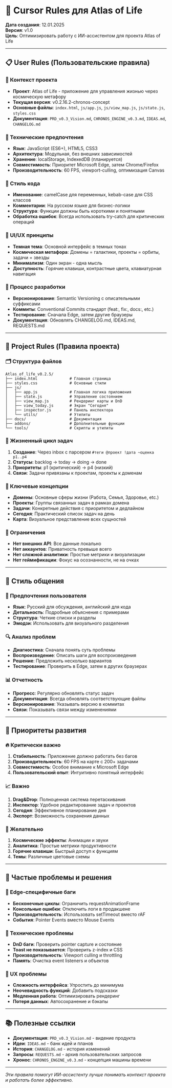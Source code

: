 # 🤖 Cursor Rules для Atlas of Life

**Дата создания**: 12.01.2025  
**Версия**: v1.0  
**Цель**: Оптимизировать работу с ИИ-ассистентом для проекта Atlas of Life

---

## 📋 User Rules (Пользовательские правила)

### 🎯 Контекст проекта
- **Проект**: Atlas of Life - приложение для управления жизнью через космическую метафору
- **Текущая версия**: v0.2.16.2-chronos-concept
- **Основные файлы**: `index.html`, `js/app.js`, `js/view_map.js`, `js/state.js`, `styles.css`
- **Документация**: `PRD_v0.3_Vision.md`, `CHRONOS_ENGINE_v0.3.md`, `IDEAS.md`, `CHANGELOG.md`

### 🔧 Технические предпочтения
- **Язык**: JavaScript (ES6+), HTML5, CSS3
- **Архитектура**: Модульная, без внешних зависимостей
- **Хранение**: localStorage, IndexedDB (планируется)
- **Совместимость**: Приоритет Microsoft Edge, затем Chrome/Firefox
- **Производительность**: 60 FPS, viewport-culling, оптимизация Canvas

### 📝 Стиль кода
- **Именование**: camelCase для переменных, kebab-case для CSS классов
- **Комментарии**: На русском языке для бизнес-логики
- **Структура**: Функции должны быть короткими и понятными
- **Обработка ошибок**: Всегда использовать try-catch для критических операций

### 🎨 UI/UX принципы
- **Темная тема**: Основной интерфейс в темных тонах
- **Космическая метафора**: Домены = галактики, проекты = орбиты, задачи = звезды
- **Минимализм**: Один экран - одна мысль
- **Доступность**: Горячие клавиши, контрастные цвета, клавиатурная навигация

### 🚀 Процесс разработки
- **Версионирование**: Semantic Versioning с описательными суффиксами
- **Коммиты**: Conventional Commits стандарт (feat:, fix:, docs:, etc.)
- **Тестирование**: Сначала Edge, затем другие браузеры
- **Документация**: Обновлять CHANGELOG.md, IDEAS.md, REQUESTS.md

---

## 📁 Project Rules (Правила проекта)

### 🗂️ Структура файлов
```
Atlas_of_life_v0.2.5/
├── index.html              # Главная страница
├── styles.css              # Основные стили
├── js/
│   ├── app.js              # Главная логика приложения
│   ├── state.js            # Управление состоянием
│   ├── view_map.js         # Рендеринг карты и DnD
│   ├── view_today.js       # Экран "Сегодня"
│   ├── inspector.js        # Панель инспектора
│   └── utils/              # Утилиты
├── docs/                   # Документация
├── addons/                 # Дополнительные функции
└── tools/                  # Скрипты и утилиты
```

### 🔄 Жизненный цикл задач
1. **Создание**: Через inbox с парсером `#теги @проект !дата ~оценка p1..p4`
2. **Статусы**: backlog → today → doing → done
3. **Приоритеты**: p1 (критический) → p4 (низкий)
4. **Связи**: Задачи привязаны к проектам, проекты к доменам

### 🎯 Ключевые концепции
- **Домены**: Основные сферы жизни (Работа, Семья, Здоровье, etc.)
- **Проекты**: Группы связанных задач в рамках домена
- **Задачи**: Конкретные действия с приоритетом и дедлайном
- **Сегодня**: Практический список задач на день
- **Карта**: Визуальное представление всех сущностей

### 🚫 Ограничения
- **Нет внешних API**: Все данные локально
- **Нет аккаунтов**: Приватность превыше всего
- **Нет сложной аналитики**: Простые метрики и визуализации
- **Нет геймификации**: Фокус на осознанности, не на очках

---

## 💬 Стиль общения

### 📝 Предпочтения пользователя
- **Язык**: Русский для обсуждения, английский для кода
- **Детальность**: Подробные объяснения с примерами
- **Структура**: Четкие списки и разделы
- **Эмодзи**: Использовать для визуального разделения

### 🔍 Анализ проблем
- **Диагностика**: Сначала понять суть проблемы
- **Воспроизведение**: Описать шаги для воспроизведения
- **Решение**: Предложить несколько вариантов
- **Тестирование**: Проверить в Edge, затем в других браузерах

### 📊 Отчетность
- **Прогресс**: Регулярно обновлять статус задач
- **Документация**: Всегда обновлять соответствующие файлы
- **Версионирование**: Указывать версию в коммитах
- **Связи**: Показывать связи между изменениями

---

## 🎯 Приоритеты развития

### 🔥 Критически важно
1. **Стабильность**: Приложение должно работать без багов
2. **Производительность**: 60 FPS на карте с 200+ задачами
3. **Совместимость**: Особое внимание к Microsoft Edge
4. **Пользовательский опыт**: Интуитивно понятный интерфейс

### 📈 Важно
1. **Drag&Drop**: Полноценная система перетаскивания
2. **Инспектор**: Удобное редактирование задач и проектов
3. **Сегодня**: Эффективное планирование дня
4. **Экспорт**: Возможность сохранения данных

### 🌟 Желательно
1. **Космические эффекты**: Анимации и звуки
2. **Аналитика**: Простые метрики продуктивности
3. **Горячие клавиши**: Быстрый доступ к функциям
4. **Темы**: Различные цветовые схемы

---

## 🚨 Частые проблемы и решения

### 🐛 Edge-специфичные баги
- **Бесконечные циклы**: Ограничить requestAnimationFrame
- **Консольные ошибки**: Отключить логи в продакшене
- **Производительность**: Использовать setTimeout вместо rAF
- **События**: Pointer Events вместо Mouse Events

### 🔧 Технические проблемы
- **DnD баги**: Проверить pointer capture и состояние
- **Toast не показывается**: Проверить z-index и CSS
- **Производительность**: Viewport culling и throttling
- **Память**: Очистка event listeners и объектов

### 📱 UX проблемы
- **Сложность интерфейса**: Упростить до минимума
- **Неочевидность функций**: Добавить подсказки
- **Медленная работа**: Оптимизировать рендеринг
- **Потеря данных**: Автосохранение и бэкапы

---

## 📚 Полезные ссылки

- **Документация**: `PRD_v0.3_Vision.md` - видение продукта
- **Идеи**: `IDEAS.md` - банк идей и планов
- **История**: `CHANGELOG.md` - история изменений
- **Запросы**: `REQUESTS.md` - архив пользовательских запросов
- **Хронос**: `CHRONOS_ENGINE_v0.3.md` - концепция машины времени

---

*Эти правила помогут ИИ-ассистенту лучше понимать контекст проекта и работать более эффективно.*
